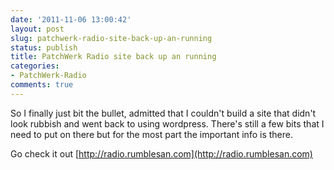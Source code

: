 ```yaml
---
date: '2011-11-06 13:00:42'
layout: post
slug: patchwerk-radio-site-back-up-an-running
status: publish
title: PatchWerk Radio site back up an running
categories:
- PatchWerk-Radio
comments: true
---
```


So I finally just bit the bullet, admitted that I couldn't build a site that didn't look rubbish and went back to using wordpress. There's still a few bits that I need to put on there but for the most part  the important info is there.

Go check it out [http://radio.rumblesan.com](http://radio.rumblesan.com)

